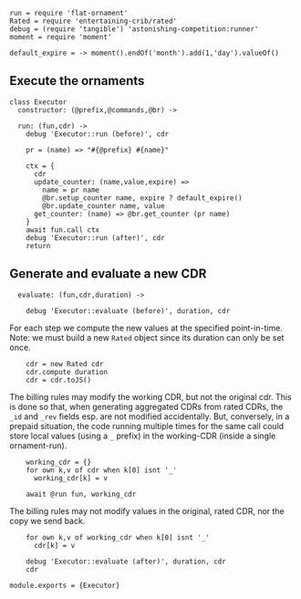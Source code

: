     run = require 'flat-ornament'
    Rated = require 'entertaining-crib/rated'
    debug = (require 'tangible') 'astonishing-competition:runner'
    moment = require 'moment'

    default_expire = -> moment().endOf('month').add(1,'day').valueOf()

Execute the ornaments
---------------------

    class Executor
      constructor: (@prefix,@commands,@br) ->

      run: (fun,cdr) ->
        debug 'Executor::run (before)', cdr

        pr = (name) => "#{@prefix} #{name}"

        ctx = {
          cdr
          update_counter: (name,value,expire) =>
            name = pr name
            @br.setup_counter name, expire ? default_expire()
            @br.update_counter name, value
          get_counter: (name) => @br.get_counter (pr name)
        }
        await fun.call ctx
        debug 'Executor::run (after)', cdr
        return

Generate and evaluate a new CDR
-------------------------------

      evaluate: (fun,cdr,duration) ->

        debug 'Executor::evaluate (before)', duration, cdr

For each step we compute the new values at the specified point-in-time.
Note: we must build a new `Rated` object since its duration can only be set once.

        cdr = new Rated cdr
        cdr.compute duration
        cdr = cdr.toJS()

The billing rules may modify the working CDR, but not the original cdr.
This is done so that, when generating aggregated CDRs from rated CDRs, the `_id` and `_rev` fields esp. are not modified accidentally.
But, conversely, in a prepaid situation, the code running multiple times for the same call could store local values (using a `_` prefix) in the working-CDR (inside a single ornament-run).

        working_cdr = {}
        for own k,v of cdr when k[0] isnt '_'
          working_cdr[k] = v

        await @run fun, working_cdr

The billing rules may not modify values in the original, rated CDR,
nor the copy we send back.

        for own k,v of working_cdr when k[0] isnt '_'
          cdr[k] = v

        debug 'Executor::evaluate (after)', duration, cdr
        cdr

    module.exports = {Executor}
